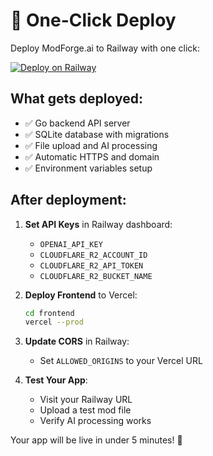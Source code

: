 # 🚀 One-Click Deploy

Deploy ModForge.ai to Railway with one click:

[![Deploy on Railway](https://railway.app/button.svg)](https://railway.app/template/8bDfGT?referralCode=alphasec)

## What gets deployed:

- ✅ Go backend API server
- ✅ SQLite database with migrations
- ✅ File upload and AI processing
- ✅ Automatic HTTPS and domain
- ✅ Environment variables setup

## After deployment:

1. **Set API Keys** in Railway dashboard:

   - `OPENAI_API_KEY`
   - `CLOUDFLARE_R2_ACCOUNT_ID`
   - `CLOUDFLARE_R2_API_TOKEN`
   - `CLOUDFLARE_R2_BUCKET_NAME`

2. **Deploy Frontend** to Vercel:

   ```bash
   cd frontend
   vercel --prod
   ```

3. **Update CORS** in Railway:

   - Set `ALLOWED_ORIGINS` to your Vercel URL

4. **Test Your App**:
   - Visit your Railway URL
   - Upload a test mod file
   - Verify AI processing works

Your app will be live in under 5 minutes! 🎉
